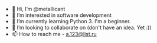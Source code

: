 - 👋 Hi, I’m @metallicant
- 👀 I’m interested in software development
- 🌱 I’m currently learning Python 3. I'm a beginner.
- 💞️ I’m looking to collaborate on (don't have an idea. Yet :))
- 📫 How to reach me - a.123@list.ru

<!---
metallicant/metallicant is a ✨ special ✨ repository because its `README.md` (this file) appears on your GitHub profile.
You can click the Preview link to take a look at your changes.
--->
